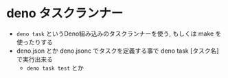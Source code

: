 # deno タスクランナー

- `deno task` というDeno組み込みのタスクランナーを使う, もしくは make を使ったりする
- deno.json とか deno.jsonc でタスクを定義する事で deno task [タスク名] で実行出来る
    - `deno task test` とか
